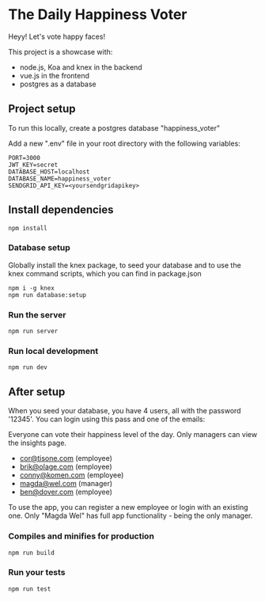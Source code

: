 # The Daily Happiness Voter
Heyy! Let's vote happy faces!

This project is a showcase with:

* node.js, Koa and knex in the backend
* vue.js in the frontend
* postgres as a database

## Project setup

To run this locally, create a postgres database "happiness_voter"

Add a new ".env" file in your root directory with the following variables:
```
PORT=3000
JWT_KEY=secret
DATABASE_HOST=localhost
DATABASE_NAME=happiness_voter
SENDGRID_API_KEY=<yoursendgridapikey>
```

## Install dependencies
```
npm install
```

### Database setup
Globally install the knex package, to seed your database and to use the knex command scripts, which you can find in package.json
```
npm i -g knex
npm run database:setup
```

### Run the server
```
npm run server
```

### Run local development
```
npm run dev
```

## After setup
When you seed your database, you have 4 users, all with the password '12345'. You can login using this pass and one of the emails:

Everyone can vote their happiness level of the day. Only managers can view the insights page.

* cor@tisone.com (employee)
* brik@olage.com (employee)
* conny@komen.com (employee)
* magda@wel.com (manager)
* ben@dover.com (employee)

To use the app, you can register a new employee or login with an existing one. Only "Magda Wel" has full app functionality - being the only manager.

### Compiles and minifies for production
```
npm run build
```

### Run your tests
```
npm run test
```
